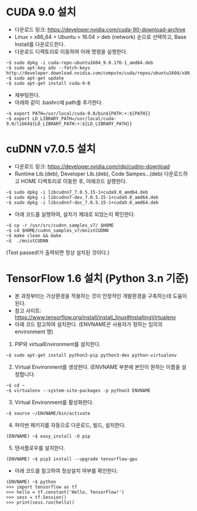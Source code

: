 # CUDA 9.0 설치
* 다운로드 링크: https://developer.nvidia.com/cuda-90-download-archive
* Linux > x86_64 > Ubuntu > 16.04 > deb (network) 순으로 선택하고, Base Install를 다운로드한다.
* 다운로드 디렉토리로 이동하여 아래 명령을 실행한다.
```
~$ sudo dpkg -i cuda-repo-ubuntu1604_9.0.176-1_amd64.deb
~$ sudo apt-key adv --fetch-keys http://developer.download.nvidia.com/compute/cuda/repos/ubuntu1604/x86_64/7fa2af80.pub
~$ sudo apt-get update
~$ sudo apt-get install cuda-9-0
```
* 재부팅한다.
* 아래와 같이 .bashrc에 path를 추가한다.
```
~$ export PATH=/usr/local/cuda-9.0/bin${PATH:+:${PATH}}
~$ export LD_LIBRARY_PATH=/usr/local/cuda-9.0/lib64${LD_LIBRARY_PATH:+:${LD_LIBRARY_PATH}}
```

# cuDNN v7.0.5 설치
* 다운로드 링크: https://developer.nvidia.com/rdp/cudnn-download
* Runtime Lib.(deb), Developer Lib.(deb), Code Sampes...(deb) 다운로드하고 HOME 디렉토리로 이동한 후, 아래코드 실행한다.
```
~$ sudo dpkg -i libcudnn7_7.0.5.15-1+cuda9.0_amd64.deb
~$ sudo dpkg -i libcudnn7-dev_7.0.5.15-1+cuda9.0_amd64.deb
~$ sudo dpkg -i libcudnn7-doc_7.0.5.15-1+cuda9.0_amd64.deb
```
* 아래 코드를 실행하여, 설치가 제대로 되었는지 확인한다.
```
~$ cp -r /usr/src/cudnn_samples_v7/ $HOME
~$ cd $HOME/cudnn_samples_v7/mnistCUDNN
~$ make clean && make
~$  ./mnistCUDNN
```
(Test passed!가 출력되면 정상 설치된 것이다.)

# TensorFlow 1.6 설치 (Python 3.n 기준)
* 본 과정부터는 가상환경을 적용하는 것이 안정적인 개발환경을 구축하는데 도움이 된다.
* 참고 사이트: https://www.tensorflow.org/install/install_linux#InstallingVirtualenv
* 아래 코드 참고하여 설치한다. (ENVNAME은 사용자가 정하는 임의의 environment 명)

1. PIP와 virtualEnvironment를 설치한다.
```
~$ sudo apt-get install python3-pip python3-dev python-virtualenv
```

2. Virtual Environment를 생성한다. (ENVNAME 부분에 본인이 원하는 이름을 설정합니다.
 ```
~$ cd ~
~$ virtualenv --system-site-packages -p python3 ENVNAME
```

3. Virtual Environment를 활성화한다.
```
~$ source ~/ENVNAME/bin/activate
```

4. 파이썬 패키지를 자동으로 다운로드, 빌드, 설치한다.
```
(ENVNAME) ~$ easy_install -U pip
```

5. 텐서플로우를 설치한다.
```
(ENVNAME) ~$ pip3 install --upgrade tensorflow-gpu
```

* 아래 코드를 참고하여 정상설치 여부를 확인한다.
```
(ENVNAME) ~$ python
>>> import tensorflow as tf
>>> hello = tf.constant('Hello, TensorFlow!')
>>> sess = tf.Session()
>>> print(sess.run(hello))
```
